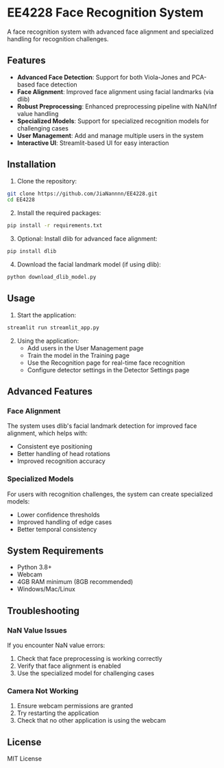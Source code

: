 # EE4228 Face Recognition System

A face recognition system with advanced face alignment and specialized handling for recognition challenges.

## Features

- **Advanced Face Detection**: Support for both Viola-Jones and PCA-based face detection
- **Face Alignment**: Improved face alignment using facial landmarks (via dlib)
- **Robust Preprocessing**: Enhanced preprocessing pipeline with NaN/Inf value handling
- **Specialized Models**: Support for specialized recognition models for challenging cases
- **User Management**: Add and manage multiple users in the system
- **Interactive UI**: Streamlit-based UI for easy interaction

## Installation

1. Clone the repository:
```bash
git clone https://github.com/JiaNannnn/EE4228.git
cd EE4228
```

2. Install the required packages:
```bash
pip install -r requirements.txt
```

3. Optional: Install dlib for advanced face alignment:
```bash
pip install dlib
```

4. Download the facial landmark model (if using dlib):
```bash
python download_dlib_model.py
```

## Usage

1. Start the application:
```bash
streamlit run streamlit_app.py
```

2. Using the application:
   - Add users in the User Management page
   - Train the model in the Training page
   - Use the Recognition page for real-time face recognition
   - Configure detector settings in the Detector Settings page

## Advanced Features

### Face Alignment

The system uses dlib's facial landmark detection for improved face alignment, which helps with:
- Consistent eye positioning
- Better handling of head rotations
- Improved recognition accuracy

### Specialized Models

For users with recognition challenges, the system can create specialized models:
- Lower confidence thresholds
- Improved handling of edge cases
- Better temporal consistency

## System Requirements

- Python 3.8+
- Webcam
- 4GB RAM minimum (8GB recommended)
- Windows/Mac/Linux

## Troubleshooting

### NaN Value Issues

If you encounter NaN value errors:
1. Check that face preprocessing is working correctly
2. Verify that face alignment is enabled
3. Use the specialized model for challenging cases

### Camera Not Working

1. Ensure webcam permissions are granted
2. Try restarting the application
3. Check that no other application is using the webcam

## License

MIT License 
